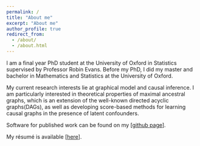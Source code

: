 ```yaml
---
permalink: /
title: "About me"
excerpt: "About me"
author_profile: true
redirect_from: 
  - /about/
  - /about.html
---
```

I am a final year PhD student at the University of Oxford in Statistics supervised by Professor Robin Evans. Before my PhD, I did my master and bachelor in Mathematics and Statistics at the University of Oxford.

My current research interests lie at graphical model and causal inference. I am particularly interested in theoretical properties of maximal ancestral graphs, which is an extension of the well-known directed acyclic graphs(DAGs), as well as developing score-based methods for learning causal graphs in the presence of latent confounders. 

Software for published work can be found on my [[github page](https://github.com/zhongyi960403)].

My résumé is available [[here](https://zhongyi960403.github.io/files/CV_ZYH.pdf)].
